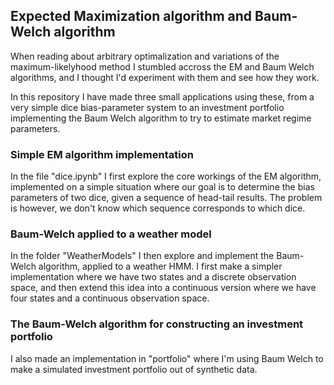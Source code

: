## Expected Maximization algorithm and Baum-Welch algorithm

When reading about arbitrary optimalization and variations of the maximum-likelyhood method I stumbled accross the EM and Baum Welch algorithms, and I thought I'd experiment with them and see how they work.

In this repository I have made three small applications using these, from a very simple dice bias-parameter system to an investment portfolio implementing the Baum Welch algorithm to try to estimate market regime parameters.

### Simple EM algorithm implementation

In the file "dice.ipynb" I first explore the core workings of the EM algorithm, implemented on a simple situation where our goal is to determine the bias parameters of two dice, given a sequence of head-tail results. The problem is however, we don't know which sequence corresponds to which dice.

### Baum-Welch applied to a weather model

In the folder "WeatherModels" I then explore and implement the Baum-Welch algorithm, applied to a weather HMM. I first make a simpler implementation where we have two states and a discrete observation space, and then extend this idea into a continuous version where we have four states and a continuous observation space.

### The Baum-Welch algorithm for constructing an investment portfolio

I also made an implementation in "portfolio" where I'm using Baum Welch to make a simulated investment portfolio out of synthetic data.
